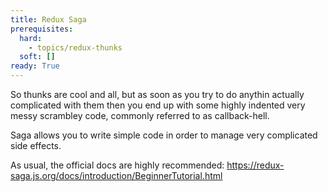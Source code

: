 ```yaml
---
title: Redux Saga
prerequisites:
  hard:
    - topics/redux-thunks
  soft: []
ready: True
---
```


So thunks are cool and all, but as soon as you try to do anythin actually complicated with them then you end up with some highly indented very messy scrambley code, commonly referred to as callback-hell.

Saga allows you to write simple code in order to manage very complicated side effects.

As usual, the official docs are highly recommended:
https://redux-saga.js.org/docs/introduction/BeginnerTutorial.html
